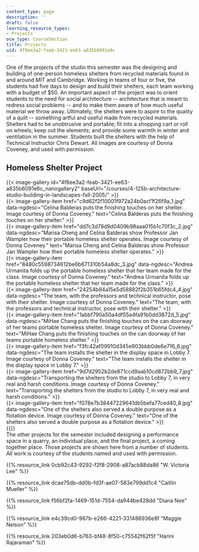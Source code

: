 ```yaml
---
content_type: page
description: ''
draft: false
learning_resource_types:
- Projects
ocw_type: CourseSection
title: Projects
uid: 4f8ee3a2-feab-3421-ee63-a835b6091e6c
---
```

One of the projects of the studio this semester was the designing and building of one-person homeless shelters from recycled materials found in and around MIT and Cambridge. Working in teams of four or five, the students had five days to design and build their shelters, each team working with a budget of $50. An important aspect of the project was to orient students to the need for social architecture -- architecture that is meant to redress social problems -- and to make them aware of how much useful material we throw away. Ultimately, the shelters were to aspire to the quality of a quilt -- something artful and useful made from recycled materials. Shelters had to be unobtrusive and portable; fit into a shopping cart or roll on wheels; keep out the elements; and provide some warmth in winter and ventilation in the summer. Students built the shelters with the help of Technical Instructor Chris Dewart. All images are courtesy of Donna Coveney, and used with permission.

## Homeless Shelter Project

{{< image-gallery id="4f8ee3a2-feab-3421-ee63-a835b6091e6c_nanogallery2" baseUrl="/courses/4-125b-architecture-studio-building-in-landscapes-fall-2005/" >}}  
{{< image-gallery-item href="c9d62f2f10001f972a24b0acf1f26f9a_1.jpg" data-ngdesc="Celina Balderas puts the finishing touches on her shelter. Image courtesy of Donna Coveney." text="Celina Balderas puts the finishing touches on her shelter." >}}  
{{< image-gallery-item href="dd7c3d78d9d0409b98aaa015b1c70f3c_2.jpg" data-ngdesc="Marisa Cheng and Celina Balderas show Professor Jan Wampler how their portable homeless shelter operates. Image courtesy of Donna Coveney." text="Marisa Cheng and Celina Balderas show Professor Jan Wampler how their portable homeless shelter operates." >}}  
{{< image-gallery-item href="8480c5598734612be6b671310b54a8dc_3.jpg" data-ngdesc="Andrea Urmanita folds up the portable homeless shelter that her team made for the class. Image courtesy of Donna Coveney." text="Andrea Urmanita folds up the portable homeless shelter that her team made for the class." >}}  
{{< image-gallery-item href="24254b84a15e5d58882f2b351b65fdc4_4.jpg" data-ngdesc="The team, with the professors and technical instructor, pose with their shelter. Image courtesy of Donna Coveney." text="The team, with the professors and technical instructor, pose with their shelter." >}}  
{{< image-gallery-item href="1abbf790a50a4df55a4fa91b0dd3872d_5.jpg" data-ngdesc="MiHae Chang puts the finishing touches on the can doorway of her teams portable homeless shelter. Image courtesy of Donna Coveney." text="MiHae Chang puts the finishing touches on the can doorway of her teams portable homeless shelter." >}}  
{{< image-gallery-item href="f3fc42af09910d345e903bbb0de6e716_6.jpg" data-ngdesc="The team installs the shelter in the display space in Lobby 7. Image courtesy of Donna Coveney." text="The team installs the shelter in the display space in Lobby 7." >}}  
{{< image-gallery-item href="9d7d2952b2de871ccd9aab10cd872bb9_7.jpg" data-ngdesc="Transporting the shelters from the studio to Lobby 7, in very real and harsh conditions. Image courtesy of Donna Coveney." text="Transporting the shelters from the studio to Lobby 7, in very real and harsh conditions." >}}  
{{< image-gallery-item href="f078e7b38447229641db5befa77ced40_8.jpg" data-ngdesc="One of the shelters also served a double purpose as a flotation device. Image courtesy of Donna Coveney." text="One of the shelters also served a double purpose as a flotation device." >}}  
{{}}  
The other projects for the semester included designing a performance space in a quarry, an individual place, and the final project, a coming together place. Those projects are shown here from a number of students. All work is courtesy of the students named and used with permission.

{{% resource_link 0cb92c43-9292-f2f8-2908-a87acb88da86 "W. Victoria Lee" %}}

{{% resource_link dcae75db-dd0b-fd3f-ae07-583e799dd1c4 "Caitlin Mueller" %}}

{{% resource_link f56bf2fa-1469-151d-7554-da944be428dd "Diana Nee" %}}

{{% resource_link e4c39cd0-987b-e266-4221-331486936e8f "Maggie Nelson" %}}

{{% resource_link 203eb0d6-b763-bf48-8f50-c75542f62f5f "Harini Rajaraman" %}}